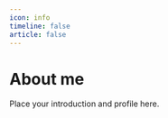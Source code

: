 ```yaml
---
icon: info
timeline: false
article: false
---
```


# About me

Place your introduction and profile here.
